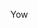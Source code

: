Yow

<!---
begie-consensys/begie-consensys is a ✨ special ✨ repository because its `README.md` (this file) appears on your GitHub profile.
You can click the Preview link to take a look at your changes.
--->
